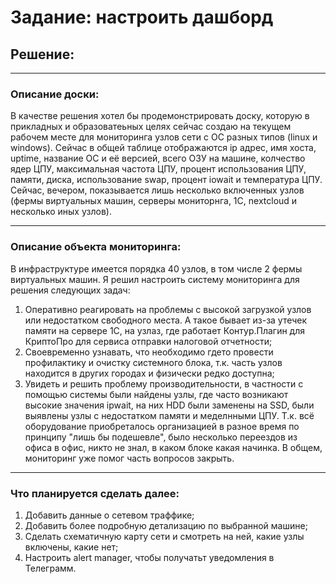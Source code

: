# Задание: настроить дашборд

## Решение:

---
### Описание доски:
В качестве решения хотел бы продемонстрировать доску, которую в прикладных и образоватеьных целях сейчас создаю на текущем рабочем месте для мониторинга узлов сети с ОС разных типов (linux и windows).
Сейчас в общей таблице отображаются ip адрес, имя хоста, uptime, название ОС и её версией, всего ОЗУ на машине, колчество ядер ЦПУ, максимальная частота ЦПУ, процент использования ЦПУ, памяти, диска, использование swap, процент iowait и температура ЦПУ. 
Сейчас, вечером, показывается лишь несколько включенных узлов (фермы виртуальных машин, серверы мониторнга, 1С, nextcloud и несколько иных узлов).

---
### Описание объекта мониторинга:

В инфраструктуре имеется порядка 40 узлов, в том числе 2 фермы виртуальных машин.
Я решил настроить систему мониторинга для решения следующих задач:

1. Оперативно реагировать на проблемы с высокой загрузкой узлов или недостатком свободного места. А такое бывает из-за утечек памяти на сервере 1С, на узлаз, где работает Контур.Плагин для КриптоПро для сервиса отправки налоговой отчетности;
2. Своевременно узнавать, что необходимо гдето провести профилактику и очистку системного блока, т.к. часть узлов находится в других городах и физически редко доступна; 
3. Увидеть и решить проблему производительности, в частности с помощью системы были найдены узлы, где часто возникают высокие значения ipwait, на них HDD были заменены на SSD, были выявлены узлы с недостатком памяти и меделнными ЦПУ. Т.к. всё оборудование приобреталось организацией в разное время по принципу "лишь бы подешевле", было несколько переездов из офиса в офис, никто не знал, в каком блоке какая начинка. В общем, мониторинг уже помог часть вопросов закрыть.

---
### Что планируется сделать далее:
1. Добавить данные о сетевом траффике;
2. Добавить более подробную детализацию по выбранной машине;
3. Сделать схематичную карту сети и смотреть на ней, какие узлы включены, какие нет;
4. Настроить alert manager, чтобы получатьт уведомления в Телеграмм.

